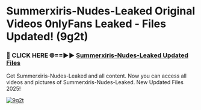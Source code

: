 # Summerxiris-Nudes-Leaked Original Videos 0nlyFans Leaked - Files Updated! (9g2t)

<h3>🔴 CLICK HERE 🌐==►► <a href="https://tinyurl.com/5h6xmrr3" rel="nofollow">Summerxiris-Nudes-Leaked Updated Files</a></h3>

Get Summerxiris-Nudes-Leaked and all content. Now you can access all videos and pictures of Summerxiris-Nudes-Leaked. New Updated Files 2025!

[![9g2t](https://i.imgur.com/KVD873Z.gif)](https://tinyurl.com/5h6xmrr3)
